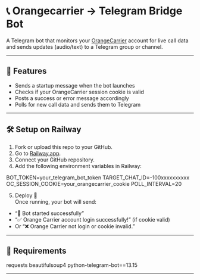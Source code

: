 # 📞 Orangecarrier → Telegram Bridge Bot

A Telegram bot that monitors your [OrangeCarrier](https://www.orangecarrier.com) account for live call data and sends updates (audio/text) to a Telegram group or channel.

---

## 🚀 Features
- Sends a startup message when the bot launches
- Checks if your OrangeCarrier session cookie is valid
- Posts a success or error message accordingly
- Polls for new call data and sends them to Telegram

---

## 🛠 Setup on Railway

1. Fork or upload this repo to your GitHub.
2. Go to [Railway.app](https://railway.app/new).
3. Connect your GitHub repository.
4. Add the following environment variables in Railway:

BOT_TOKEN=your_telegram_bot_token TARGET_CHAT_ID=-100xxxxxxxxxx OC_SESSION_COOKIE=your_orangecarrier_cookie POLL_INTERVAL=20

5. Deploy 🚀  
Once running, your bot will send:
- “🤖 Bot started successfully”
- “✅ Orange Carrier account login successfully!” (if cookie valid)
- Or “❌ Orange Carrier not login or cookie invalid.”

---

## 🧩 Requirements

requests beautifulsoup4 python-telegram-bot==13.15

---
